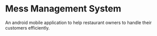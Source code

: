 # Mess Management System

An android mobile application to help restaurant owners to handle their customers efficiently.
